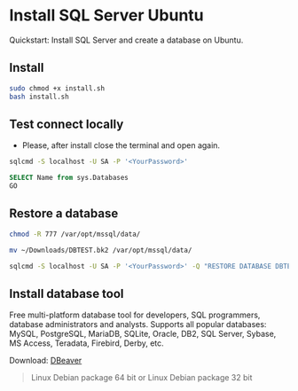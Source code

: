 # Install SQL Server Ubuntu

Quickstart: Install SQL Server and create a database on Ubuntu.

## Install

```bash
sudo chmod +x install.sh
bash install.sh
```

## Test connect locally

* Please, after install close the terminal and open again.

```bash
sqlcmd -S localhost -U SA -P '<YourPassword>'
```

```sql
SELECT Name from sys.Databases
GO
```

## Restore a database

```bash
chmod -R 777 /var/opt/mssql/data/
```

```bash
mv ~/Downloads/DBTEST.bk2 /var/opt/mssql/data/
```

```bash
sqlcmd -S localhost -U SA -P '<YourPassword>' -Q "RESTORE DATABASE DBTEST FROM DISK = N'/var/opt/mssql/data/DBTEST.bk2' WITH RECOVERY, MOVE N'DBTEST_DATA' TO N'/var/opt/mssql/data/DBTEST_DATA.MDF', MOVE N'DBTEST_LOG' TO N'/var/opt/mssql/data/DBTEST_LOG.LDF'"
```

## Install database tool

Free multi-platform database tool for developers, SQL programmers, database administrators and analysts. Supports all popular databases: MySQL, PostgreSQL, MariaDB, SQLite, Oracle, DB2, SQL Server, Sybase, MS Access, Teradata, Firebird, Derby, etc.

Download: [DBeaver](https://dbeaver.jkiss.org/)

> Linux Debian package 64 bit or 
> Linux Debian package 32 bit
